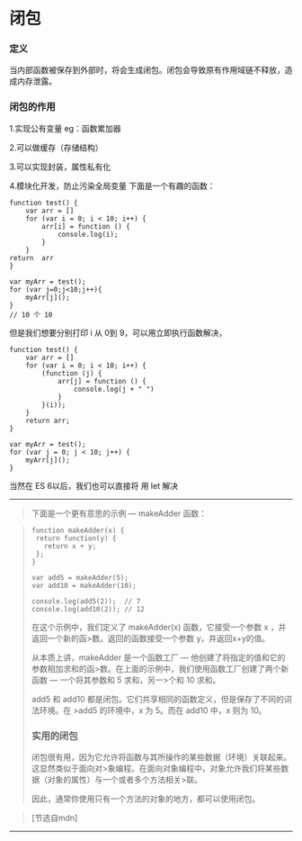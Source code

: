# 闭包
### 定义
当内部函数被保存到外部时，将会生成闭包。闭包会导致原有作用域链不释放，造成内存泄露。

### 闭包的作用
1.实现公有变量
eg：函数累加器

2.可以做缓存（存储结构）

3.可以实现封装，属性私有化

4.模块化开发，防止污染全局变量
下面是一个有趣的函数：

```
function test() {
    var arr = []
    for (var i = 0; i < 10; i++) {
        arr[i] = function () {
            console.log(i);
        }
    }
return  arr
}

var myArr = test();
for (var j=0;j<10;j++){
    myArr[j]();
}
// 10 个 10
```

但是我们想要分别打印 i 从 0到 9，可以用立即执行函数解决，

```
function test() {
    var arr = []
    for (var i = 0; i < 10; i++) {
        (function (j) {
            arr[j] = function () {
                console.log(j + " ")
            }
        }(i));
    }
    return arr;
}

var myArr = test();
for (var j = 0; j < 10; j++) {
    myArr[j]();
}
```
当然在 ES 6以后，我们也可以直接将 用 let 解决 

<hr>

> 下面是一个更有意思的示例 — makeAdder 函数：

>```
>function makeAdder(x) {
>  return function(y) {
>    return x + y;
>  };
>}
>
>var add5 = makeAdder(5);
>var add10 = makeAdder(10);
>
>console.log(add5(2));  // 7
>console.log(add10(2)); // 12
>```
>
>在这个示例中，我们定义了 makeAdder(x) 函数，它接受一个参数 x ，并返回一个新的函>数。返回的函数接受一个参数 y，并返回x+y的值。
>
>从本质上讲，makeAdder 是一个函数工厂 — 他创建了将指定的值和它的参数相加求和的函>数。在上面的示例中，我们使用函数工厂创建了两个新函数 — 一个将其参数和 5 求和，另一>个和 10 求和。
>
>add5 和 add10 都是闭包。它们共享相同的函数定义，但是保存了不同的词法环境。在 >add5 的环境中，x 为 5。而在 add10 中，x 则为 10。
>
> ### 实用的闭包
>闭包很有用，因为它允许将函数与其所操作的某些数据（环境）关联起来。这显然类似于面向对>象编程。在面向对象编程中，对象允许我们将某些数据（对象的属性）与一个或者多个方法相关>联。
>
>因此，通常你使用只有一个方法的对象的地方，都可以使用闭包。 

>[节选自mdn]   
<hr>